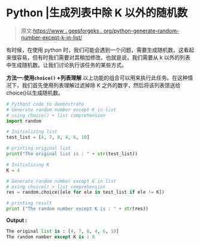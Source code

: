 # Python |生成列表中除 K 以外的随机数

> 原文:[https://www . geesforgeks . org/python-generate-random-number-except-k-in-list/](https://www.geeksforgeeks.org/python-generate-random-number-except-k-in-list/)

有时候，在使用 python 时，我们可能会遇到一个问题，需要生成随机数。这看起来很容易，但有时我们需要对其稍加修改。也就是说，我们需要从 k 以外的列表中生成随机数。让我们讨论执行该任务的某些方式。

**方法一:使用`choice()` +列表理解**
以上功能的组合可以用来执行此任务。在这种情况下，我们首先使用列表理解过滤掉除 K 之外的数字，然后将该列表馈送给 choice()以生成随机数。

```py
# Python3 code to demonstrate 
# Generate random number except K in list
# using choice() + list comprehension
import random

# Initializing list 
test_list = [4, 7, 8, 4, 6, 10]

# printing original list
print("The original list is : " + str(test_list))

# Initializing K 
K = 4

# Generate random number except K in list
# using choice() + list comprehension
res = random.choice([ele for ele in test_list if ele != K])

# printing result 
print ("The random number except K is : " + str(res))
```

**Output :**

```py
The original list is : [4, 7, 8, 4, 6, 10]
The random number except K is : 8

```